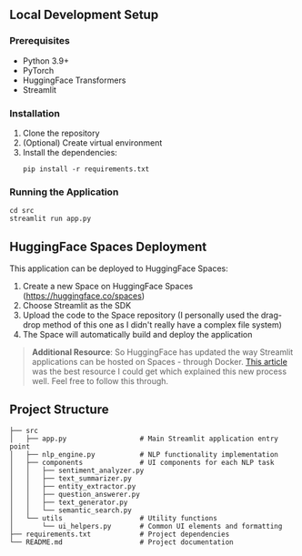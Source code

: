 ## Local Development Setup

### Prerequisites

- Python 3.9+
- PyTorch
- HuggingFace Transformers
- Streamlit

### Installation

1. Clone the repository
2. (Optional) Create virtual environment
3. Install the dependencies:
   ```
   pip install -r requirements.txt
   ```

### Running the Application

```
cd src
streamlit run app.py
```

## HuggingFace Spaces Deployment

This application can be deployed to HuggingFace Spaces:

1. Create a new Space on HuggingFace Spaces (https://huggingface.co/spaces)
2. Choose Streamlit as the SDK
3. Upload the code to the Space repository (I personally used the drag-drop method of this one as I didn't really have a complex file system)
4. The Space will automatically build and deploy the application

> **Additional Resource**: So HuggingFace has updated the way Streamlit applications can be hosted on Spaces - through Docker. [This article](https://shafiqulai.github.io/blogs/blog_4.html?id=4) was the best resource I could get which explained this new process well. Feel free to follow this through.

## Project Structure

```
├── src
│   ├── app.py                  # Main Streamlit application entry point
│   ├── nlp_engine.py           # NLP functionality implementation
│   ├── components              # UI components for each NLP task
│   │   ├── sentiment_analyzer.py
│   │   ├── text_summarizer.py
│   │   ├── entity_extractor.py
│   │   ├── question_answerer.py
│   │   ├── text_generator.py
│   │   └── semantic_search.py
│   └── utils                   # Utility functions
│       └── ui_helpers.py       # Common UI elements and formatting
├── requirements.txt            # Project dependencies
└── README.md                   # Project documentation
```